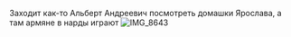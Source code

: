 Заходит как-то Альберт Андреевич посмотреть домашки Ярослава, а там армяне в нарды играют
![IMG_8643](https://user-images.githubusercontent.com/83144402/197639782-77b07a0b-20ea-427c-9083-8313949f2630.gif)
